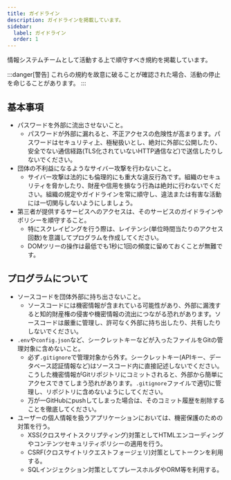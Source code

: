 ```yaml
---
title: ガイドライン
description: ガイドラインを掲載しています。
sidebar:
  label: ガイドライン
  order: 1
---
```


情報システムチームとして活動する上で順守すべき規約を掲載しています。

:::danger[警告]
これらの規約を故意に破ることが確認された場合、活動の停止を命じることがあります。
:::

## 基本事項

- パスワードを外部に流出させないこと。
  - パスワードが外部に漏れると、不正アクセスの危険性が高まります。パスワードはセキュリティ上、極秘扱いとし、絶対に外部に公開したり、安全でない通信経路(TLS化されていないHTTP通信など)で送信したりしないでください。
- 団体の不利益になるようなサイバー攻撃を行わないこと。
  - サイバー攻撃は法的にも倫理的にも重大な違反行為です。組織のセキュリティを脅かしたり、財産や信用を損なう行為は絶対に行わないでください。組織の規定やガイドラインを常に順守し、違法または有害な活動には一切関与しないようにしましょう。
- 第三者が提供するサービスへのアクセスは、そのサービスのガイドラインやポリシーを順守すること。
  - 特にスクレイピングを行う際は、レイテンシ(単位時間当たりのアクセス回数)を意識してプログラムを作成してください。
  - DOMツリーの操作は最低でも1秒に1回の頻度に留めておくことが無難です。

## プログラムについて

- ソースコードを団体外部に持ち出さないこと。
  - ソースコードには機密情報が含まれている可能性があり、外部に漏洩すると知的財産権の侵害や機密情報の流出につながる恐れがあります。ソースコードは厳重に管理し、許可なく外部に持ち出したり、共有したりしないでください。
- `.env`や`config.json`など、シークレットキーなどが入ったファイルをGitの管理対象に含めないこと。
  - 必ず`.gitignore`で管理対象から外す。シークレットキー(APIキー、データベース認証情報など)はソースコード内に直接記述しないでください。こうした機密情報がGitリポジトリにコミットされると、外部から簡単にアクセスできてしまう恐れがあります。`.gitignore`ファイルで適切に管理し、リポジトリに含めないようにしてください。
  - 万が一GitHubにpushしてしまった場合は、そのコミット履歴を削除することを徹底してください。
- ユーザーの個人情報を扱うアプリケーションにおいては、機密保護のための対策を行う。
  - XSS(クロスサイトスクリプティング)対策としてHTMLエンコーディングやコンテンツセキュリティポリシーの適用を行う。
  - CSRF(クロスサイトリクエストフォージェリ)対策としてトークンを利用する。
  - SQLインジェクション対策としてプレースホルダやORM等を利用する。
